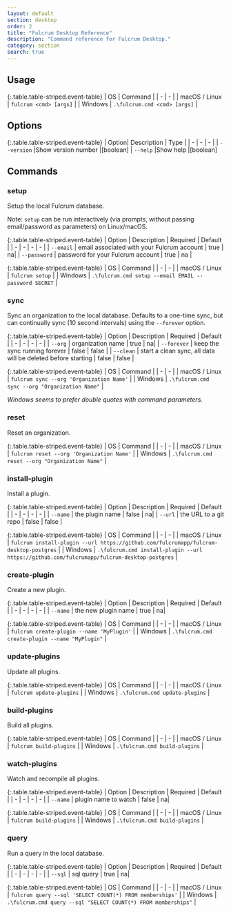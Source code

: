 ```yaml
---
layout: default
section: desktop
order: 2
title: "Fulcrum Desktop Reference"
description: "Command reference for Fulcrum Desktop."
category: section
search: true
---
```


## Usage

{:.table.table-striped.event-table}
| OS | Command |
| - | - |
| macOS / Linux  | `fulcrum <cmd> [args]`  |
| Windows | `.\fulcrum.cmd <cmd> [args]` |

## Options

{:.table.table-striped.event-table}
| Option| Description | Type |
| - | - | - |
| `--version` |Show version number |[boolean]
| `--help` |Show help |[boolean]

## Commands

### setup

Setup the local Fulcrum database.

Note: `setup` can be run interactively (via prompts, without passing email/password as parameters) on Linux/macOS.

{:.table.table-striped.event-table}
| Option | Description | Required | Default |
| - | - | - | - |
| `--email` | email associated with your Fulcrum account | true | na|
| `--password` | password for your Fulcrum account | true | na |

{:.table.table-striped.event-table}
| OS | Command |
| - | - |
| macOS / Linux  | `fulcrum setup`  |
| Windows | `.\fulcrum.cmd setup --email EMAIL --password SECRET` |

### sync

Sync an organization to the local database. Defaults to a one-time sync, but can continually sync (10 second intervals) using the `--forever` option.

{:.table.table-striped.event-table}
| Option | Description | Required | Default |
| - | - | - | - |
| `--org` | organization name | true | na|
| `--forever` | keep the sync running forever | false | false |
| `--clean` | start a clean sync, all data will be deleted before starting | false | false |

{:.table.table-striped.event-table}
| OS | Command |
| - | - |
| macOS / Linux  | `fulcrum sync --org 'Organization Name'`  |
| Windows | `.\fulcrum.cmd sync --org "Organization Name"` |

_Windows seems to prefer double quotes with command parameters._

### reset

Reset an organization.

{:.table.table-striped.event-table}
| OS | Command |
| - | - |
| macOS / Linux  | `fulcrum reset --org 'Organization Name'`  |
| Windows | `.\fulcrum.cmd reset --org "Organization Name"` |

### install-plugin

Install a plugin.

{:.table.table-striped.event-table}
| Option | Description | Required | Default |
| - | - | - | - |
| `--name` | the plugin name | false | na|
| `--url` | the URL to a git repo | false | false |

{:.table.table-striped.event-table}
| OS | Command |
| - | - |
| macOS / Linux  | `fulcrum install-plugin --url https://github.com/fulcrumapp/fulcrum-desktop-postgres`  |
| Windows | `.\fulcrum.cmd install-plugin --url https://github.com/fulcrumapp/fulcrum-desktop-postgres` |

### create-plugin

Create a new plugin.

{:.table.table-striped.event-table}
| Option | Description | Required | Default |
| - | - | - | - |
| `--name` | the new plugin name | true | na|

{:.table.table-striped.event-table}
| OS | Command |
| - | - |
| macOS / Linux  | `fulcrum create-plugin --name 'MyPlugin'`  |
| Windows | `.\fulcrum.cmd create-plugin --name "MyPlugin"` |

### update-plugins

Update all plugins.

{:.table.table-striped.event-table}
| OS | Command |
| - | - |
| macOS / Linux  | `fulcrum update-plugins`  |
| Windows | `.\fulcrum.cmd update-plugins` |

### build-plugins

Build all plugins.

{:.table.table-striped.event-table}
| OS | Command |
| - | - |
| macOS / Linux  | `fulcrum build-plugins`  |
| Windows | `.\fulcrum.cmd build-plugins` |

### watch-plugins

Watch and recompile all plugins.

{:.table.table-striped.event-table}
| Option | Description | Required | Default |
| - | - | - | - |
| `--name` | plugin name to watch | false | na|

{:.table.table-striped.event-table}
| OS | Command |
| - | - |
| macOS / Linux  | `fulcrum build-plugins`  |
| Windows | `.\fulcrum.cmd build-plugins` |

### query

Run a query in the local database.

{:.table.table-striped.event-table}
| Option | Description | Required | Default |
| - | - | - | - |
| `--sql` | sql query | true | na|

{:.table.table-striped.event-table}
| OS | Command |
| - | - |
| macOS / Linux  | `fulcrum query --sql 'SELECT COUNT(*) FROM memberships'`  |
| Windows | `.\fulcrum.cmd query --sql "SELECT COUNT(*) FROM memberships"` |
